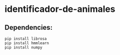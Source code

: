 # identificador-de-animales
## Dependencies:
```
pip install librosa
pip install hmmlearn
pip install numpy
```
